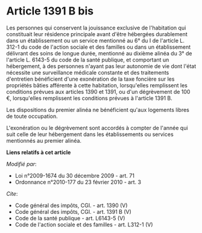 # Article 1391 B bis

Les personnes qui conservent la jouissance exclusive de l'habitation qui constituait leur résidence principale avant d'être
hébergées durablement dans un établissement ou un service mentionné au 6° du I de l'article L. 312-1 du code de l'action
sociale et des familles ou dans un établissement délivrant des soins de longue durée, mentionné au dixième alinéa du 3° de
l'article L. 6143-5 du code de la santé publique, et comportant un hébergement, à des personnes n'ayant pas leur autonomie de
vie dont l'état nécessite une surveillance médicale constante et des traitements d'entretien bénéficient d'une exonération de
la taxe foncière sur les propriétés bâties afférente à cette habitation, lorsqu'elles remplissent les conditions prévues aux
articles 1390 et 1391, ou d'un dégrèvement de 100 €, lorsqu'elles remplissent les conditions prévues à l'article 1391 B. 

Les dispositions du premier alinéa ne bénéficient qu'aux logements libres de toute occupation. 

L'exonération ou le dégrèvement sont accordés à compter de l'année qui suit celle de leur hébergement dans les établissements
ou services mentionnés au premier alinéa.

**Liens relatifs à cet article**

_Modifié par_:

  - Loi n°2009-1674 du 30 décembre 2009 - art. 71
  - Ordonnance n°2010-177 du 23 février 2010 - art. 3

_Cite_:

  - Code général des impôts, CGI. - art. 1390 (V)
  - Code général des impôts, CGI. - art. 1391 B (V)
  - Code de la santé publique - art. L6143-5 (V)
  - Code de l'action sociale et des familles - art. L312-1 (V)
